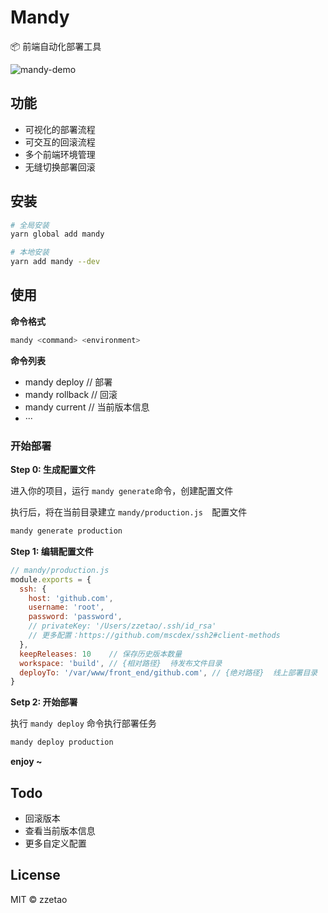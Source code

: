 # Mandy

📦 前端自动化部署工具



![mandy-demo](https://cloud.githubusercontent.com/assets/8110936/25962458/7b49f6f6-36b0-11e7-87ee-fd8765a58aec.gif)



## 功能

- 可视化的部署流程
- 可交互的回滚流程
- 多个前端环境管理
- 无缝切换部署回滚




## 安装

```Bash
# 全局安装
yarn global add mandy

# 本地安装
yarn add mandy --dev
```



## 使用

**命令格式**

```bash
mandy <command> <environment>
```

**命令列表**

- mandy deploy          //  部署
- mandy rollback       //  回滚
- mandy current        //  当前版本信息
- ···



### 开始部署

**Step 0: 生成配置文件**

进入你的项目，运行 `mandy generate`命令，创建配置文件

执行后，将在当前目录建立 `mandy/production.js  `配置文件

```bash
mandy generate production
```



**Step 1: 编辑配置文件**

```javascript
// mandy/production.js
module.exports = {
  ssh: {
    host: 'github.com',
    username: 'root',
    password: 'password',
    // privateKey: '/Users/zzetao/.ssh/id_rsa'
    // 更多配置：https://github.com/mscdex/ssh2#client-methods
  },
  keepReleases: 10    // 保存历史版本数量
  workspace: 'build', // {相对路径}  待发布文件目录
  deployTo: '/var/www/front_end/github.com', // {绝对路径}  线上部署目录
}
```



**Setp 2: 开始部署**

执行 `mandy deploy` 命令执行部署任务

```bash
mandy deploy production
```



  **enjoy ~**



## Todo

- 回滚版本
- 查看当前版本信息
- 更多自定义配置



## License

MIT © zzetao